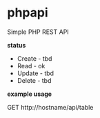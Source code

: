 # phpapi
Simple PHP REST API 

**status**

- Create - tbd
- Read - ok 
- Update - tbd
- Delete - tbd


**example usage**

GET http://hostname/api/table
